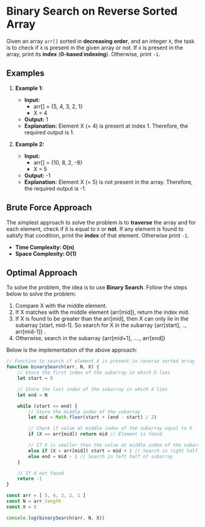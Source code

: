 # Binary Search on Reverse Sorted Array

Given an array `arr[]` sorted in **decreasing order**, and an integer `X`, the task is to check if `X` is present in the given array or not. If `X` is present in the array, print its **index** (**0-based indexing**). Otherwise, print `-1`.

## Examples
1. **Example 1:**
    - **Input:** 
        - arr[] = {5, 4, 3, 2, 1}
        - X = 4
    - **Output:** 1
    - **Explanation:** Element X (= 4) is present at index 1. Therefore, the required output is 1.

2. **Example 2:**
    - **Input:** 
        - arr[] = {10, 8, 2, -9}
        - X = 5
    - **Output:** -1
    - **Explanation:** Element X (= 5) is not present in the array. Therefore, the required output is -1. 

## Brute Force Approach
The simplest approach to solve the problem is to **traverse** the array and for each element, check if it is equal to `X` or **not**. If any element is found to satisfy that condition, print the **index** of that element. Otherwise print `-1`. 
- **Time Complexity: O(n)**
- **Space Complexity: O(1)**

## Optimal Approach
To solve the problem, the idea is to use **Binary Search**. Follow the steps below to solve the problem: 
1. Compare X with the middle element.
2. If X matches with the middle element (arr[mid]), return the index mid.
3. If X is found to be greater than the arr[mid], then X can only lie in the subarray [start, mid-1]. So search for X in the subarray {arr[start], .., arr[mid-1]} .
4. Otherwise, search in the subarray {arr[mid+1], …., arr[end]}

Below is the implementation of the above approach:
``` js
// Function to search if element X is present in reverse sorted array
function binarySearch(arr, N, X) {
    // Store the first index of the subarray in which X lies
    let start = 0

    // Store the last index of the subarray in which X lies
    let end = N

    while (start <= end) {
        // Store the middle index of the subarray
        let mid = Math.floor(start + (end - start) / 2)

        // Check if value at middle index of the subarray equal to X
        if (X == arr[mid]) return mid // Element is found

        // If X is smaller than the value at middle index of the subarray
        else if (X < arr[mid]) start = mid + 1 // Search in right half of subarray
        else end = mid - 1 // Search in left half of subarray
    }

    // If X not found
    return -1
}

const arr = [ 5, 4, 3, 2, 1 ]
const N = arr.length
const X = 5

console.log(binarySearch(arr, N, X))
```
